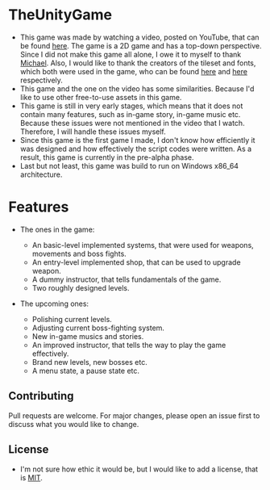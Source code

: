 # TheUnityGame

* This game was made by watching a video, posted on YouTube, that can be found [here](https://www.youtube.com/watch?v=b8YUfee_pzc). The game is a 2D game and has a top-down perspective. Since I did not make this game all alone, I owe it to myself to thank [Michael](https://www.youtube.com/c/EpitomeGames/about). Also, I would like to thank the creators of the tileset and fonts, which both were used in the game, who can be found [here](https://0x72.itch.io/16x16-dungeon-tileset) and [here](https://www.1001fonts.com/3d-thirteen-pixel-fonts-font.html) respectively.
* This game and the one on the video has some similarities. Because I'd like to use other free-to-use assets in this game.
* This game is still in very early stages, which means that it does not contain many features, such as in-game story, in-game music etc. Because these issues were not mentioned in the video that I watch. Therefore, I will handle these issues myself.
* Since this game is the first game I made, I don't know how efficiently it was designed and how effectively the script codes were written. As a result, this game is currently in the pre-alpha phase.
* Last but not least, this game was build to run on Windows x86_64 architecture.

# Features
  * The ones in the game:
      * An basic-level implemented systems, that were used for weapons, movements and boss fights.
      * An entry-level implemented shop, that can be used to upgrade weapon.
      * A dummy instructor, that tells fundamentals of the game.
      * Two roughly designed levels.
      
  * The upcoming ones:
      * Polishing current levels.
      * Adjusting current boss-fighting system.
      * New in-game musics and stories.
      * An improved instructor, that tells the way to play the game effectively.
      * Brand new levels, new bosses etc.
      * A menu state, a pause state etc.

## Contributing
Pull requests are welcome. For major changes, please open an issue first to discuss what you would like to change.

## License
* I'm not sure how ethic it would be, but I would like to add a license, that is [MIT](https://choosealicense.com/licenses/mit/).
